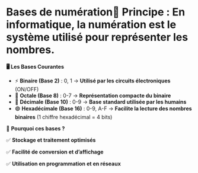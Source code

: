 # Bases de numération📌 **Principe** : En informatique, la numération est le système utilisé pour **représenter les nombres**.



**🖥 Les Bases Courantes**

- ⚡ **Binaire (Base 2)** : 0, 1 → **Utilisé par les circuits électroniques** (ON/OFF)
- 🎱 **Octale (Base 8)** : 0-7 → **Représentation compacte du binaire**
- 🔢 **Décimale (Base 10)** : 0-9 → **Base standard utilisée par les humains**
- 🟣 **Hexadécimale (Base 16)** : 0-9, A-F → **Facilite la lecture des nombres binaires** (1 chiffre hexadécimal = 4 bits)



📂 **Pourquoi ces bases ?**

✅ **Stockage et traitement optimisés**

✅ **Facilité de conversion et d’affichage**

✅ **Utilisation en programmation et en réseaux**
